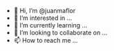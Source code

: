 - 👋 Hi, I’m @juanmaflor
- 👀 I’m interested in ...
- 🌱 I’m currently learning ...
- 💞️ I’m looking to collaborate on ...
- 📫 How to reach me ...

<!---
juanmaflor/juanmaflor is a ✨ special ✨ repository because its `README.md` (this file) appears on your GitHub profile.
You can click the Preview link to take a look at your changes.
--->
